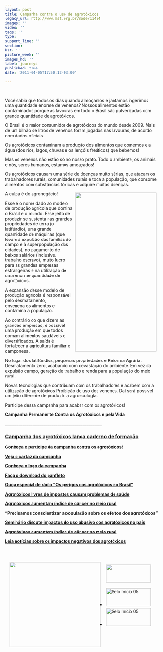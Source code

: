 ```yaml
---
layout: post
title: Campanha contra o uso de agrotóxicos
legacy_url: http://www.mst.org.br/node/11494
images: ''
video: ''
tags: ''
type: 
support_line: ''
section: 
hat: ''
picture_week: ''
images_hd: ''
label: journeys
published: true
date: '2011-04-05T17:50:12-03:00'

---
```

<p>&nbsp;</p><p>Você sabia que todos os dias quando almoçamos e jantamos ingerimos  uma quantidade enorme de venenos? Nossos alimentos estão contaminados  porque as lavouras em todo o Brasil são pulverizadas com grande  quantidade de agrotóxicos.</p>   <p style="text-align: left;">O Brasil é o maior consumidor de  agrotóxicos do mundo desde 2009. Mais de um bilhão de litros de venenos  foram jogados nas lavouras, de acordo com dados oficiais.</p><p>Os  agrotóxicos contaminam a produção dos alimentos que comemos e a água  (dos rios, lagos, chuvas e os lençóis freáticos) que bebemos!</p><p>Mas  os venenos não estão só no nosso prato. Todo o ambiente, os animais e  nós, seres humanos, estamos ameaçados!</p><p>Os agrotóxicos causam uma série  de doenças muito sérias, que atacam os trabalhadores rurais, comunidades  rurais e toda a população, que consome alimentos com substâncias  tóxicas e adquire muitas doenças.</p> <p><img src="http://www.mst.org.br/sites/default/files/images/doencas%20grande.jpg" alt="" align="right" vspace="5" width="268" height="523" hspace="5">A culpa é do agronegócio!</p> <p>Esse  é o nome dado ao modelo de produção agrícola que domina o Brasil e o  mundo. Esse jeito de produzir se sustenta nas grandes propriedades de  terra (o latifúndio), uma grande quantidade de máquinas (que levam à  expulsão das famílias do campo e à superpopulação das cidades), no  pagamento de baixos salários (inclusive, trabalho escravo), muito lucro  para as grandes empresas estrangeiras e na utilização de uma enorme  quantidade de agrotóxicos.</p><p>A expansão desse modelo de produção  agrícola é responsável pelo desmatamento,<br> envenena os alimentos e contamina a população.</p><p>Ao contrário do que dizem as grandes empresas, é possível uma produção em que todos comam alimentos saudáveis e diversificados. A saída é fortalecer a agricultura familiar e camponesa.</p><p>No lugar dos latifúndios, pequenas propriedades e Reforma Agrária. Desmatamento zero, acabando com devastação do ambiente. Em vez da expulsão campo, geração de trabalho e renda para a população do meio rural.</p><p>Novas tecnologias que contribuam com os trabalhadores e acabem com a utilização de agrotóxicos Proibição do uso dos venenos. Daí será possível um jeito diferente de produzir: a agroecologia.</p><p>Participe dessa campanha para acabar com os agrotóxicos!</p><p><strong>Campanha Permanente Contra os Agrotóxicos e pela Vida</strong></p><p>__________________________________________________</p><p><strong><a href="../../../../../Campanha-dos-agrotoxicos-lanca-caderno-de-formacao"><h3><strong>Campanha  dos agrotóxicos lança caderno de formação</strong></h3></a></strong></p><p><a href="http://www.mst.org.br/node/11522"><strong>Conheça e participe da campanha contra os agrotóxicos! </strong></a></p><p><a target="_blank" href="http://www.mst.org.br/sites/default/files/cartaz%20campanha%20SAIDA.pdf"><strong>Veja o cartaz da campanha</strong></a></p><p><a href="http://www.mst.org.br/sites/default/files/logopreto2_agrotoxicos.jpg" onclick="window.open(this.href,'','resizable=no,location=no,menubar=no,scrollbars=no,status=no,toolbar=no,fullscreen=no,dependent=no,status'); return false"><strong>Conheça o logo da campanha</strong></a></p><p><a href="http://www.mst.org.br/sites/default/files/panfleto_campanha_agrotoxicos.pdf" onclick="window.open(this.href,'','resizable=no,location=no,menubar=no,scrollbars=no,status=no,toolbar=no,fullscreen=no,dependent=no,status'); return false"><strong>Faça o download do panfleto</strong></a></p><p><a target="_blank" href="http://www.radioagencianp.com.br/9577-Os-perigos-dos-agrotoxicos-no-Brasil"><strong>Ouça especial de rádio "Os perigos dos agrotóxicos no Brasil"</strong></a></p><p><a href="../../../../../node/10603"><strong>Agrotóxicos livres de  impostos causam problemas de saúde</strong></a></p><p><a href="../../../../../Agrotoxicos-aumentam-indice-de-cancer-no-meio-rural"><strong>Agrotóxicos  aumentam índice de câncer no meio rural</strong></a></p><p><a href="../../../../../Precisamos-conscientizar-a-populacaosobre-os-efeitos-dos-agrotoxicos"><strong>“Precisamos  conscientizar a população sobre os efeitos dos agrotóxicos”</strong></a></p><p><a href="../../../../../Seminario/agrotoxicos"><strong>Seminário discute  impactos do uso abusivo dos agrotóxicos no país</strong></a></p><p><a href="http://www.mst.org.br/node/10586"><strong>Agrotóxicos aumentam índice de câncer no meio rural </strong></a></p><p><strong><a href="http://www.mst.org.br/taxonomy/term/551"><strong>Leia  notícias sobre os impactos negativos dos agrotóxicos</strong></a></strong></p><p>&nbsp;</p><p><a target="_blank" href="http://www.radioagencianp.com.br/9577-Os-perigos-dos-agrotoxicos-no-Brasil"><img alt="" style="width: 300px; height: 280px;" src="http://www.radioagencianp.com.br/sites/ranp/imagens/capaabertura.jpg" align="left" vspace="15" hspace="15"></a></p><p><a target="_blank" href="http://portal.anvisa.gov.br/wps/portal/anvisa/home/agrotoxicotoxicologia?cat=Programa+de+Analise+de+Residuos+de+Agrotoxicos+em+Alimentos&amp;cat1=com.ibm.workplace.wcm.api.WCM_Category%2FPrograma+de+Analise+de+Residuos+de+Agrotoxicos+em+Alimentos%2F8a9ef8004f5fe567ad68af067ac26136%2FPUBLISHED&amp;con=com.ibm.workplace.wcm.api.WCM_Content%2FPrograma+de+Analise+de+Residuos+de+Agrotoxicos+em+Alimentos+%28PARA%29%2F950afe804055456e8b78ab89c90d54b4%2FPUBLISHED&amp;showForm=no&amp;siteArea=Agrotoxicos+e+Toxicologia&amp;WCM_GLOBAL_CONTEXT=/wps/wcm/connect/anvisa/Anvisa/Inicio/Agrotoxicos+e+Toxicologia/Publicacao+Agrotoxicos+e+Toxicologia/Programa+de+Analise+de+Residuos+de+Agrotoxicos+em+Alimentos+%28PARA%29"><img src="http://www.mst.org.br/sites/default/files/images/anvisa.jpg" alt="" vspace="3" hspace="3"></a></p><p><a href="http://portal.anvisa.gov.br/wps/portal/anvisa/home/agrotoxicotoxicologia/%21ut/p/c5/04_SB8K8xLLM9MSSzPy8xBz9CP0os3hnd0cPE3MfAwMDMydnA093Uz8z00B_A3djM6B8JE55A38jArq99KPSc_KTgPaEg2zGY5IhAXkjiLwBDuBooO_nkZ-bql-QG1EZ7KnrCABWE-ZV/dl3/d3/L0lDU0lKSWdra0EhIS9JTlJBQUlpQ2dBek15cUEhL1lCSlAxTkMxTktfMjd3ISEvN19DR0FINDdMMDBHT0FFMEk4UzlSSk9CMkM1MQ%21%21/?WCM_GLOBAL_CONTEXT=/wps/wcm/connect/Anvisa/Anvisa/Perguntas+Frequentes/Perguntas+Frequentes+Agrotoxico+e+Toxicologia" target="_blank"><img src="http://portal.anvisa.gov.br/wps/wcm/connect/eb8df800429fc5b2904ff12312e9dd30/Banner-toxicologia.gif?MOD=AJPERES&amp;CACHEID=eb8df800429fc5b2904ff12312e9dd30" alt="" border="0" vspace="3" width="148" height="59" hspace="3"></a></p><ul class="selos"><li><a href="http://portal.anvisa.gov.br/wps/portal/anvisa/home/agrotoxicotoxicologia" target="_blank"><img src="http://portal.anvisa.gov.br/wps/wcm/connect/b0723b004004768bb5a8b7ee27e7f6ac/selo_disque_intoxicacao.png?MOD=AJPERES&amp;CACHEID=b0723b004004768bb5a8b7ee27e7f6ac" alt="Selo Início 05" border="0" vspace="3" width="148" height="59" hspace="3"></a></li><li><a href="http://portal.anvisa.gov.br/wps/portal/anvisa/home/agrotoxicotoxicologia" target="_blank"><img src="http://portal.anvisa.gov.br/wps/wcm/connect/b0723b004004768bb5a4b7ee27e7f6ac/anvisa_atende.png?MOD=AJPERES&amp;CACHEID=b0723b004004768bb5a4b7ee27e7f6ac" alt="Selo Início 05" border="0" vspace="3" width="148" height="59" hspace="3"></a></li></ul><p>&nbsp;</p><p><a href="http://portal.anvisa.gov.br/wps/portal/anvisa/home/agrotoxicotoxicologia/%21ut/p/c5/04_SB8K8xLLM9MSSzPy8xBz9CP0os3hnd0cPE3MfAwMDMydnA093Uz8z00B_A3djM6B8JE55A38jArq99KPSc_KTgPaEg2zGY5IhAXkjiLwBDuBooO_nkZ-bql-QG1EZ7KnrCABWE-ZV/dl3/d3/L0lDU0lKSWdra0EhIS9JTlJBQUlpQ2dBek15cUEhL1lCSlAxTkMxTktfMjd3ISEvN19DR0FINDdMMDBHT0FFMEk4UzlSSk9CMkM1Mw%21%21/?WCM_PORTLET=PC_7_CGAH47L00GOAE0I8S9RJOB2C53_WCM&amp;WCM_GLOBAL_CONTEXT=/wps/wcm/connect/anvisa/anvisa/inicio/agrotoxicos+e+toxicologia/publicacao+agrotoxicos+e+toxicologia/sistema+de+informacao+sobre+agrotoxicos+sia" target="_blank"><br></a></p><p>&nbsp;</p><p>&nbsp;</p><p>&nbsp;</p>
